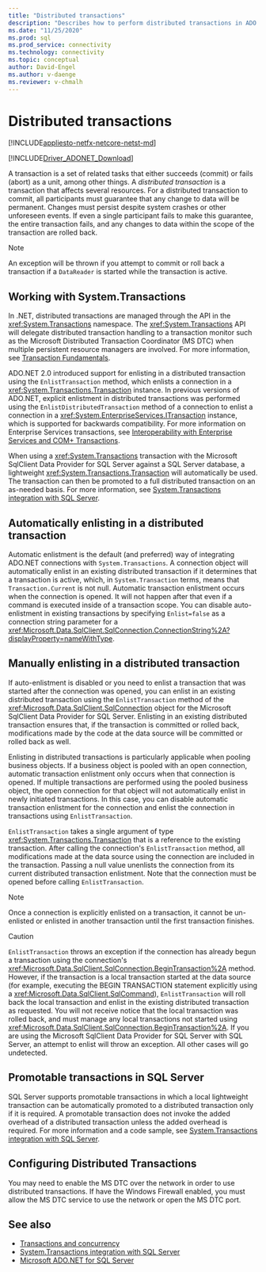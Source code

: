 ```yaml
---
title: "Distributed transactions"
description: "Describes how to perform distributed transactions in ADO.NET"
ms.date: "11/25/2020"
ms.prod: sql
ms.prod_service: connectivity
ms.technology: connectivity
ms.topic: conceptual
author: David-Engel
ms.author: v-daenge
ms.reviewer: v-chmalh
---
```

# Distributed transactions

[!INCLUDE[appliesto-netfx-netcore-netst-md](../../includes/appliesto-netfx-netcore-netst-md.md)]

[!INCLUDE[Driver_ADONET_Download](../../includes/driver_adonet_download.md)]

A transaction is a set of related tasks that either succeeds (commit) or fails (abort) as a unit, among other things. A *distributed transaction* is a transaction that affects several resources. For a distributed transaction to commit, all participants must guarantee that any change to data will be permanent. Changes must persist despite system crashes or other unforeseen events. If even a single participant fails to make this guarantee, the entire transaction fails, and any changes to data within the scope of the transaction are rolled back. 

> [!NOTE]
> An exception will be thrown if you attempt to commit or roll back a transaction if a `DataReader` is started while the transaction is active.

## Working with System.Transactions

In .NET, distributed transactions are managed through the API in the <xref:System.Transactions> namespace. The <xref:System.Transactions> API will delegate distributed transaction handling to a transaction monitor such as the Microsoft Distributed Transaction Coordinator (MS DTC) when multiple persistent resource managers are involved. For more information, see [Transaction Fundamentals](/dotnet/framework/data/transactions/transaction-fundamentals).

ADO.NET 2.0 introduced support for enlisting in a distributed transaction using the `EnlistTransaction` method, which enlists a connection in a <xref:System.Transactions.Transaction> instance. In previous versions of ADO.NET, explicit enlistment in distributed transactions was performed using the `EnlistDistributedTransaction` method of a connection to enlist a connection in a <xref:System.EnterpriseServices.ITransaction> instance, which is supported for backwards compatibility. For more information on Enterprise Services transactions, see [Interoperability with Enterprise Services and COM+ Transactions](/dotnet/framework/data/transactions/interoperability-with-enterprise-services-and-com-transactions.md).

When using a <xref:System.Transactions> transaction with the Microsoft SqlClient Data Provider for SQL Server against a SQL Server database, a lightweight <xref:System.Transactions.Transaction> will automatically be used. The transaction can then be promoted to a full distributed transaction on an as-needed basis. For more information, see [System.Transactions integration with SQL Server](system-transactions-integration-with-sql-server.md).

## Automatically enlisting in a distributed transaction

Automatic enlistment is the default (and preferred) way of integrating ADO.NET connections with `System.Transactions`. A connection object will automatically enlist in an existing distributed transaction if it determines that a transaction is active, which, in `System.Transaction` terms, means that `Transaction.Current` is not null. Automatic transaction enlistment occurs when the connection is opened. It will not happen after that even if a command is executed inside of a transaction scope. You can disable auto-enlistment in existing transactions by specifying `Enlist=false` as a connection string parameter for a <xref:Microsoft.Data.SqlClient.SqlConnection.ConnectionString%2A?displayProperty=nameWithType>.

## Manually enlisting in a distributed transaction

If auto-enlistment is disabled or you need to enlist a transaction that was started after the connection was opened, you can enlist in an existing distributed transaction using the `EnlistTransaction` method of the <xref:Microsoft.Data.SqlClient.SqlConnection> object for the Microsoft SqlClient Data Provider for SQL Server. Enlisting in an existing distributed transaction ensures that, if the transaction is committed or rolled back, modifications made by the code at the data source will be committed or rolled back as well.

Enlisting in distributed transactions is particularly applicable when pooling business objects. If a business object is pooled with an open connection, automatic transaction enlistment only occurs when that connection is opened. If multiple transactions are performed using the pooled business object, the open connection for that object will not automatically enlist in newly initiated transactions. In this case, you can disable automatic transaction enlistment for the connection and enlist the connection in transactions using `EnlistTransaction`.

`EnlistTransaction` takes a single argument of type <xref:System.Transactions.Transaction> that is a reference to the existing transaction. After calling the connection's `EnlistTransaction` method, all modifications made at the data source using the connection are included in the transaction. Passing a null value unenlists the connection from its current distributed transaction enlistment. Note that the connection must be opened before calling `EnlistTransaction`.

> [!NOTE]
> Once a connection is explicitly enlisted on a transaction, it cannot be un-enlisted or enlisted in another transaction until the first transaction finishes.

> [!CAUTION]
> `EnlistTransaction` throws an exception if the connection has already begun a transaction using the connection's <xref:Microsoft.Data.SqlClient.SqlConnection.BeginTransaction%2A> method. However, if the transaction is a local transaction started at the data source (for example, executing the BEGIN TRANSACTION statement explicitly using a <xref:Microsoft.Data.SqlClient.SqlCommand>), `EnlistTransaction` will roll back the local transaction and enlist in the existing distributed transaction as requested. You will not receive notice that the local transaction was rolled back, and must manage any local transactions not started using <xref:Microsoft.Data.SqlClient.SqlConnection.BeginTransaction%2A>. If you are using the Microsoft SqlClient Data Provider for SQL Server with SQL Server, an attempt to enlist will throw an exception. All other cases will go undetected.  

## Promotable transactions in SQL Server

SQL Server supports promotable transactions in which a local lightweight transaction can be automatically promoted to a distributed transaction only if it is required. A promotable transaction does not invoke the added overhead of a distributed transaction unless the added overhead is required. For more information and a code sample, see [System.Transactions integration with SQL Server](system-transactions-integration-with-sql-server.md).

## Configuring Distributed Transactions

 You may need to enable the MS DTC over the network in order to use distributed transactions. If have the Windows Firewall enabled, you must allow the MS DTC service to use the network or open the MS DTC port.  
  
## See also

- [Transactions and concurrency](transactions-and-concurrency.md)
- [System.Transactions integration with SQL Server](system-transactions-integration-with-sql-server.md)
- [Microsoft ADO.NET for SQL Server](microsoft-ado-net-sql-server.md)
